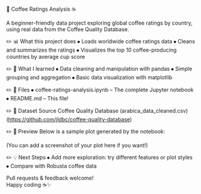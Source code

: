 

📌 Coffee Ratings Analysis ☕️

A beginner-friendly data project exploring global coffee ratings by country, using real data from the Coffee Quality Database.

✏️ 📊 What this project does
⦁ Loads worldwide coffee ratings data
⦁ Cleans and summarizes the ratings
⦁ Visualizes the top 10 coffee-producing countries by average cup score

✏️ 🚀 What I learned
⦁ Data cleaning and manipulation with pandas
⦁ Simple grouping and aggregation
⦁ Basic data visualization with matplotlib

✏️ 📂 Files
⦁ coffee-ratings-analysis.ipynb – The complete Jupyter notebook
⦁ README.md – This file!

✏️ 🔗 Dataset Source
Coffee Quality Database (arabica_data_cleaned.csv) (https://github.com/jldbc/coffee-quality-database)

✏️ 👀 Preview
Below is a sample plot generated by the notebook:

(You can add a screenshot of your plot here if you want!)

✏️ 💡 Next Steps
⦁ Add more exploration: try different features or plot styles
⦁ Compare with Robusta coffee data

Pull requests & feedback welcome!  
Happy coding ☕️✨
